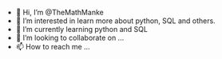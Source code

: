 - 👋 Hi, I’m @TheMathManke
- 👀 I’m interested in learn more about python, SQL and others.
- 🌱 I’m currently learning python and SQL
- 💞️ I’m looking to collaborate on ...
- 📫 How to reach me ...

<!---
TheMathManke/TheMathManke is a ✨ special ✨ repository because its `README.md` (this file) appears on your GitHub profile.
You can click the Preview link to take a look at your changes.
--->
